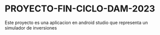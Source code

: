 # PROYECTO-FIN-CICLO-DAM-2023
Este proyecto es una aplicacion en android studio que representa un simulador de inversiones
